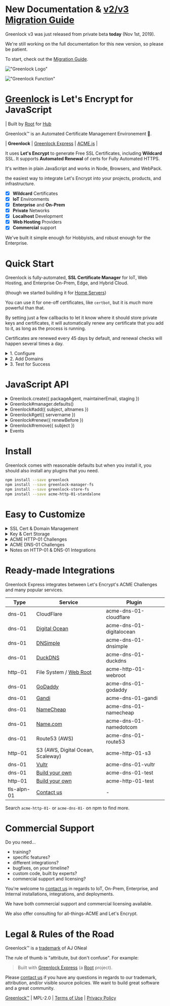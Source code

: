 # New Documentation &amp; [v2/v3 Migration Guide](https://git.rootprojects.orggreenlock.js/src/branch/v3/MIGRATION_GUIDE_V2_V3.md)

Greenlock v3 was just released from private beta **today** (Nov 1st, 2019).

We're still working on the full documentation for this new version,
so please be patient.

To start, check out the
[Migration Guide](https://git.rootprojects.orggreenlock.js/src/branch/v3/MIGRATION_GUIDE_V2_V3.md).

!["Greenlock Logo"](https://git.rootprojects.orggreenlock.js/raw/branch/master/logo/greenlock-1063x250.png 'Greenlock lock logo and work mark')

!["Greenlock Function"](https://git.rootprojects.orggreenlock.js/raw/branch/master/logo/from-not-secure-to-secure-url-bar.png 'from url bar showing not secure to url bar showing secure')

# [Greenlock](https://git.rootprojects.orggreenlock.js) is Let's Encrypt for JavaScript

| Built by [Root](https://rootprojects.org) for [Hub](https://rootprojects.org/hub/)

Greenlock&trade; is an Automated Certificate Management Environement 🔐.

| **Greenlock** | [Greenlock Express](https://git.rootprojects.orggreenlock-express.js) | [ACME.js](https://git.rootprojects.org/root/acme.js) |

It uses **Let's Encrypt** to generate Free SSL Certificates, including **Wildcard** SSL.
It supports **Automated Renewal** of certs for Fully Automated HTTPS.

It's written in plain JavaScript and works in Node, Browsers, and WebPack.

the easiest way to integrate Let's Encrypt into your projects, products, and infrastructure.

-   [x] **Wildcard** Certificates
-   [x] **IoT** Environments
-   [x] **Enterprise** and **On-Prem**
-   [x] **Private** Networks
-   [x] **Localhost** Development
-   [x] **Web Hosting** Providers
-   [x] **Commercial** support

We've built it simple enough for Hobbyists, and robust enough for the Enterprise.

<!--
# Localhost Development

<details>
<summary>HTTPS on Localhost</summary>
TODO

</details>

# WebServer with Automatic HTTPS

<details>
<summary>Learn more about the Greenlock Web Server</summary>
TODO
</details>

# Commandline

<details>
<summary>Learn more about the Greenlock CLI</summary>
TODO
</details>

-->

# Quick Start

Greenlock is fully-automated, **SSL Certificate Manager** for IoT, Web Hosting, and Enterprise On-Prem, Edge, and Hybrid Cloud.

(though we started building it for [Home Servers](https://rootprojects.org/hub/))

You can use it for one-off certificates, like `certbot`,
but it is _much_ more powerful than that.

By setting just a few callbacks to let it know where it should store private keys and certificates,
it will automatically renew any certificate that you add to it, as long as the process is running.

Certificates are renewed every 45 days by default, and renewal checks will happen several times a day.

<details>
<summary>1. Configure</summary>

```js
'use strict';

var pkg = require('./package.json');
var Greenlock = require('greenlock');
var greenlock = Greenlock.create({
    packageAgent: pkg.name + '/' + pkg.version,
    maintainerEmail: pkg.author,
    staging: true,
    manager: require('greenlock-manager-fs').create({
        configFile: '~/.config/greenlock/manager.json'
    }),
    notify: function(event, details) {
        if ('error' === event) {
            // `details` is an error object in this case
            console.error(details);
        }
    }
});

greenlock.manager
    .defaults({
        agreeToTerms: true,
        subscriberEmail: 'webhosting@example.com'
    })
    .then(function(fullConfig) {
        // ...
    });
```

</details>

<details>
<summary>2. Add Domains</summary>

The `subject` (primary domain on certificate) will be the id,
so it's very important that the order of the given domains
be deterministic.

```js
var altnames = ['example.com', 'www.example.com'];

greenlock
    .add({
        subject: altnames[0],
        altnames: altnames
    })
    .then(function() {
        // saved config to db (or file system)
    });
```

Issuance and renewal will start immediately, and run continually.

</details>

<details>
<summary>3. Test for Success</summary>

The `store` callbacks will be called every any of your certificates
are renewed.

However, you can do a quick one-off check with `get`.

It will return a certificate immediately (if available),
or wait for the renewal to complete (or for it to fail again).

```js
greenlock
    .get({ servername: subject })
    .then(function(pems) {
        if (pems && pems.privkey && pems.cert && pems.chain) {
            console.info('Success');
        }
        //console.log(pems);
    })
    .catch(function(e) {
        console.error('Big bad error:', e.code);
        console.error(e);
    });
```

</details>

# JavaScript API

<!--
<details>
<summary>Greenlock API (shared among JS implementations)</summary>
-->

<details>
<summary>Greenlock.create({ packageAgent, maintainerEmail, staging })</summary>

## Greenlock.create()

Creates an instance of greenlock with _environment_-level values.

```js

var pkg = require('./package.json');
var gl = Greenlock.create({
    // Staging for testing environments
    staging: true,

    // This should be the contact who receives critical bug and security notifications
    // Optionally, you may receive other (very few) updates, such as important new features
    maintainerEmail: 'jon@example.com',
    // for an RFC 8555 / RFC 7231 ACME client user agent
    packageAgent: pkg.name + '/' pkg.version
});
```

| Parameter       | Description                                                                          |
| --------------- | ------------------------------------------------------------------------------------ |
| maintainerEmail | the developer contact for critical bug and security notifications                    |
| packageAgent    | if you publish your package for others to use, `require('./package.json').name` here |
| staging         | use the Let's Encrypt staging URL instead of the production URL                      |
| directoryUrl    | for use with other (not Let's Encrypt) ACME services, and the Pebble test server     |

<!--
| maintainerUpdates         | (default: false) receive occasional non-critical notifications                                                                                             |
    maintainerUpdates: true // default: false
-->

</details>

<details>
<summary>Greenlock#manager.defaults()</summary>

## Greenlock#manager.defaults()

Acts as a getter when given no arguments.

Otherwise sets default, site-wide values as described below.

```js
greenlock.manager.defaults({
    // The "Let's Encrypt Subscriber" (often the same as the maintainer)
    // NOT the end customer (except where that is also the maintainer)
    subscriberEmail: 'jon@example.com',
    agreeToTerms: true
    challenges: {
      "http-01": {
        module: "acme-http-01-webroot",
        webroot: "/path/to/webroot"
      }
    }
});
```

| Parameter                 | Description                                                                                                                                                                        |
| ------------------------- | ---------------------------------------------------------------------------------------------------------------------------------------------------------------------------------- |
| agreeToTerms              | (default: false) either 'true' or a function that presents the Terms of Service and returns it once accepted                                                                       |
| challenges['http-01']     | provide an http-01 challenge module                                                                                                                                                |
| challenges['dns-01']      | provide a dns-01 challenge module                                                                                                                                                  |
| challenges['tls-alpn-01'] | provide a tls-alpn-01 challenge module                                                                                                                                             |
| challenges[type].module   | the name of your challenge module                                                                                                                                                  |
| challenges[type].xxxx     | module-specific options                                                                                                                                                            |
| renewOffset               | **leave the default** Other than for testing, leave this at the default of 45 days before expiration date (`'-45d'`) . Can also be set like `5w`, meaning 5 weeks after issue date |
| servername                | the default servername to use for non-sni requests (many IoT clients)                                                                                                              |
| subscriberEmail           | the contact who agrees to the Let's Encrypt Subscriber Agreement and the Greenlock Terms of Service<br>this contact receives renewal failure notifications                         |
| store                     | override the default storage module                                                                                                                                                |
| store.module              | the name of your storage module                                                                                                                                                    |
| store.xxxx                | options specific to your storage module                                                                                                                                            |

<!--

| serverId        | an arbitrary name to distinguish this server within a cluster of servers |

-->

</details>

<details>
<summary>Greenlock#add({ subject, altnames })</summary>

## Greenlock#add()

Greenlock is a **Automated Certificate Management Environment**.

Once you add a "site", it will begin to automatically renew, immediately.

The certificates will provided to the `store` callbacks as soon as they are ready, and whenever they renew.
Failure to renew will be reported to the `notify` callback.

You can also retrieve them one-off with `get`.

```js
gl.add({
    subject: 'example.com',
    altnames: ['example.com', 'www.example.com', 'exampleapi.com']
});
```

| Parameter       | Description                                                                                  |
| --------------- | -------------------------------------------------------------------------------------------- |
| subject         | the first domain on, and identifier of the certificate                                       |
| altnames        | first domain, plus additional domains<br>note: the order should always be the same           |
| subscriberEmail | if different from the default (i.e. multi-tenant, whitelabel)                                |
| challenges      | (same as main config) use if this site needs to use non-default http-01 or dns-01 validation |

</details>

<details>
<summary>Greenlock#get({ servername })</summary>

## Greenlock#get()

**Disclaimer**: This is only intended for testing, demos, and SNICallback
(in [Greenlock Express](https://git.rootprojects.orggreenlock-express.js)).

Greenlock is intended to be left running to allow it to fetech and renew certifictates automatically.

It is intended that you use the `store` callbacks to new certificates instantly as soon as they renew.
This also protects you from accidentally stampeding the Let's Encrypt API with hundreds (or thousands)
of certificate requests.

-   [Store Callback Documentation](https://git.rootprojects.orggreenlock-store-test.js)

```js
return greenlock.get({ servername }).then(function(site) {
    if (!site) {
        console.log(servername + ' was not found in any site config');
        return;
    }

    var privkey = site.pems.privkey;
    var fullchain = site.pems.cert + '\n' + site.pems.chain + '\n';
    console.log(privkey);
    console.log(fullchain);
});
```

| Parameter  | Description                                                   |
| ---------- | ------------------------------------------------------------- |
| servername | any altname listed on the certificate (including the subject) |

</details>

<details>
<summary>Greenlock#renew({ renewBefore })</summary>

## Greenlock#renew()

This will renew only domains that have reached their `renewAt` or are within the befault `renewOffset`.

**Note**: This runs at regular intervals, multiple times a day, in the background.
You are not required to call it. If you implement the `store` callbacks, the certificates
will automatically be saved (and if you don't implement them, they all get saved to disk).

```js
return greenlock.renew({}).then(function(results) {
    results.forEach(function(site) {
        if (site.error) {
            console.error(site.subject, site.error);
            return;
        }
        console.log('Renewed certificate for', site.subject, site.altnames);
    });
});
```

| Parameter   | Type | Description                                                                     |
| ----------- | ---- | ------------------------------------------------------------------------------- |
| (optional)  |      | ALL parameters are optional, but some should be paired                          |
| force       | bool | force silly options, such as tiny durations                                     |
| renewBefore | ms   | Check domains that are scheduled to renew before the given date in milliseconds |

<!--
| issuedBefore  | ms   | Check domains issued before the given date in milliseconds                      |
| expiresBefore | ms   | Check domains that expire before the given date in milliseconds                 |
-->

</details>

<details>
<summary>Greenlock#remove({ subject })</summary>

## Greenlock#manager.remove()

To stop certificates from being renewed, you must remove them.

If you are implementing your own `manager` callbacks, I recommend that you mark them as deleted
(i.e. `deleted_at` in your database) rather than actually removing them. Just in case.

```js
gl.remove({
    subject: 'example.com'
}).then(function(siteConfig) {
    // save the old site config elsewhere, just in case you need it again
});
```

| Parameter | Description                                            |
| --------- | ------------------------------------------------------ |
| subject   | the first domain on, and identifier of the certificate |

</details>

<details>
<summary>Events</summary>

Most of the events bubble from ACME.js.

See https://git.rootprojects.org/root/acme.js#api-overview

_TODO_: document the greenlock-specific events.

</details>

<!--

<details>
<summary>Node.js</summary>
-->

# Install

Greenlock comes with reasonable defaults but when you install it,
you should also install any plugins that you need.

```bash
npm install --save greenlock
npm install --save greenlock-manager-fs
npm install --save greenlock-store-fs
npm install --save acme-http-01-standalone
```

<!--

TODO

</details>

<details>
<summary>Express.js</summary>

```js
'use strict';

var Greenlock = require(greenlock-express);

var greenlock = Greenlock.create({
// for security and critical bug notices
maintainerEmail: 'jon@example.com'

// for
maintainerNewsletter: true
});
```

</details>

<details>
<summary>WebPack</summary>
TODO
</details>

<details>
<summary>VanillaJS for Browsers</summary>
TODO
</details>

-->

# Easy to Customize

<!-- greenlock-manager-test => greenlock-manager-custom -->

<!--
- [greenlock.js/examples/](https://git.rootprojects.orggreenlock.js/src/branch/master/examples)
-->

<details>
<summary>SSL Cert & Domain Management</summary>

## SSL Certificate & Domain Management

Full Docs: https://git.rootprojects.orggreenlock-manager-test.js

This is what keeps the mapping of domains <-> certificates.
In many cases it will interact with the same database as the Key & Cert Store, and probably the code as well.

-   set({ subject, altnames, renewAt })
-   find({ altnames, renewBefore })
    ```js
    // should return a list of site configs:
    [
        {
            subject: 'example.com',
            altnames: ['example.com', 'exampleapi.com'],
            renewAt: 1575197231760
        },
        {
            subject: '*.example.com',
            altnames: ['*.example.com'],
            renewAt: 1575197231760,
            challenges: {
                'dns-01': {
                    module: 'acme-dns-01-dnsimple',
                    apikey: 'xxxx'
                }
            }
        }
    ];
    ```
-   remove({ subject })
-   defaults() (both getter and setter)
    ```json
    {
        "subscriberEmail": "jane@example.com",
        "agreeToTerms": true,
        "challenges": {
            "http-01": {
                "module": "acme-http-01-standalone"
            }
        }
    }
    ```

</details>

<details>
<summary>Key & Cert Storage</summary>

## Key and Certificate Store

Full Docs: https://git.rootprojects.orggreenlock-store-test.js

This set of callbacks update your service with new certificates and keypairs.

### Account Keys (JWK)

(though typically you only have one account key - because you only have one subscriber email)

-   accounts.setKeypair({ email, keypair })
-   accounts.checkKeypair({ email })

### Certificate Keys (JWK + PEM)

(typically you have one for each set of domains, and each load balancer)

-   certificates.setKeypair({ subject, keypair })
-   certificates.checkKeypair({ subject })
    (these are fine to implement the same as above, swapping subject/email)

### Certificate PEMs

-   certificates.set({ subject, pems })
-   certificates.check({ subject })

</details>

<details>
<summary>ACME HTTP-01 Challenges</summary>

## ACME Challenge HTTP-01 Strategies

Full Docs: https://git.rootprojects.org/root/acme-http-01-test.js

This validation and authorization strategy is done over plain HTTP on Port 80.

These are used to set files containing tokens that Let's Encrypt will fetch from each domain
before authorizing a certificate.

**NOT for Wildcards**.

-   init({ request })
-   set({ challenge: { type, token, keyAuthorization, challengeUrl } })
-   get({ challenge: { type, token } })
-   remove({ challenge: { type, token } })

<!--
TODO: getAcmeHttp01Challenge
-->

</details>

<details>
<summary>ACME DNS-01 Challenges</summary>

## ACME Challenge DNS-01 Strategies

Full Docs https://git.rootprojects.org/root/acme-dns-01-test.js

This validation and authorization strategy is done over DNS on UDP and TCP ports 53.

**For Wildcards**

These are used to set TXT records containing tokens that Let's Encrypt will fetch for
each domain before authorizing a certificate.

-   init({ request })
-   zones()
-   set({ challenge: { type, dnsZone, dnsPrefix, dnsHost, keyAuthorizationDigest } })
-   get({ challenge: { type, dnsZone, dnsPrefix, dnsHost } })
-   remove({ challenge: { type, dnsZone, dnsPrefix, dnsHost } })

</details>

<details>
<summary>Notes on HTTP-01 &amp; DNS-01 Integrations</summary>

## Notes on HTTP-01 &amp; DNS-01 Integrations

For Public Web Servers running on a VPS, the **default HTTP-01 challenge plugin**
will work just fine, for most people.

However, for environments that cannot be verified via public HTTP, such as

-   **Wildcard Certificates**
-   **IoT Environments**
-   **Enterprise On-Prem**
-   **Private Networks**

Greenlock provides an easy way to integrate Let's Encrypt with your existing services
through a variety of **DNS-01** challenges.

### Why not use dns01 for everything?

Typically file propagation is faster and more reliably than DNS propagation.
Therefore, http-01 will be preferred to dns-01 except when wildcards or **private domains** are in use.

http-01 will only be supplied as a defaut if no other challenge is provided.

</details>

# Ready-made Integrations

Greenlock Express integrates between Let's Encrypt's ACME Challenges and many popular services.

| Type        | Service                                                                             | Plugin                   |
| ----------- | ----------------------------------------------------------------------------------- | ------------------------ |
| dns-01      | CloudFlare                                                                          | acme-dns-01-cloudflare   |
| dns-01      | [Digital Ocean](https://git.rootprojects.org/root/acme-dns-01-digitalocean.js)      | acme-dns-01-digitalocean |
| dns-01      | [DNSimple](https://git.rootprojects.org/root/acme-dns-01-dnsimple.js)               | acme-dns-01-dnsimple     |
| dns-01      | [DuckDNS](https://git.rootprojects.org/root/acme-dns-01-duckdns.js)                 | acme-dns-01-duckdns      |
| http-01     | File System / [Web Root](https://git.rootprojects.org/root/acme-http-01-webroot.js) | acme-http-01-webroot     |
| dns-01      | [GoDaddy](https://git.rootprojects.org/root/acme-dns-01-godaddy.js)                 | acme-dns-01-godaddy      |
| dns-01      | [Gandi](https://git.rootprojects.org/root/acme-dns-01-gandi.js)                     | acme-dns-01-gandi        |
| dns-01      | [NameCheap](https://git.rootprojects.org/root/acme-dns-01-namecheap.js)             | acme-dns-01-namecheap    |
| dns-01      | [Name&#46;com](https://git.rootprojects.org/root/acme-dns-01-namedotcom.js)         | acme-dns-01-namedotcom   |
| dns-01      | Route53 (AWS)                                                                       | acme-dns-01-route53      |
| http-01     | S3 (AWS, Digital Ocean, Scaleway)                                                   | acme-http-01-s3          |
| dns-01      | [Vultr](https://git.rootprojects.org/root/acme-dns-01-vultr.js)                     | acme-dns-01-vultr        |
| dns-01      | [Build your own](https://git.rootprojects.org/root/acme-dns-01-test.js)             | acme-dns-01-test         |
| http-01     | [Build your own](https://git.rootprojects.org/root/acme-http-01-test.js)            | acme-http-01-test        |
| tls-alpn-01 | [Contact us](mailto:support@therootcompany.com)                                     | -                        |

Search `acme-http-01-` or `acme-dns-01-` on npm to find more.

# Commercial Support

Do you need...

-   training?
-   specific features?
-   different integrations?
-   bugfixes, on _your_ timeline?
-   custom code, built by experts?
-   commercial support and licensing?

You're welcome to [contact us](mailto:aj@therootcompany.com) in regards to IoT, On-Prem,
Enterprise, and Internal installations, integrations, and deployments.

We have both commercial support and commercial licensing available.

We also offer consulting for all-things-ACME and Let's Encrypt.

# Legal &amp; Rules of the Road

Greenlock&trade; is a [trademark](https://rootprojects.org/legal/#trademark) of AJ ONeal

The rule of thumb is "attribute, but don't confuse". For example:

> Built with [Greenlock Express](https://git.rootprojects.orggreenlock.js) (a [Root](https://rootprojects.org) project).

Please [contact us](mailto:aj@therootcompany.com) if you have any questions in regards to our trademark,
attribution, and/or visible source policies. We want to build great software and a great community.

[Greenlock&trade;](https://git.rootprojects.orggreenlock.js) |
MPL-2.0 |
[Terms of Use](https://therootcompany.com/legal/#terms) |
[Privacy Policy](https://therootcompany.com/legal/#privacy)
